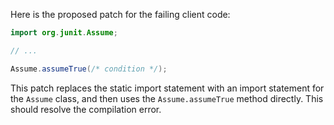 Here is the proposed patch for the failing client code:

```java
import org.junit.Assume;

// ...

Assume.assumeTrue(/* condition */);
```

This patch replaces the static import statement with an import statement for the `Assume` class, and then uses the `Assume.assumeTrue` method directly. This should resolve the compilation error.